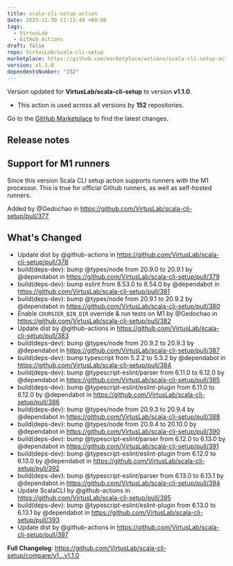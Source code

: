 ```yaml
---
title: scala-cli-setup-action
date: 2023-11-30 11:13:49 +00:00
tags:
  - VirtusLab
  - GitHub Actions
draft: false
repo: VirtusLab/scala-cli-setup
marketplace: https://github.com/marketplace/actions/scala-cli-setup-action
version: v1.1.0
dependentsNumber: "152"
---
```



Version updated for **VirtusLab/scala-cli-setup** to version **v1.1.0**.
- This action is used across all versions by **152** repositories.

Go to the [GitHub Marketplace](https://github.com/marketplace/actions/scala-cli-setup-action) to find the latest changes.

## Release notes

## Support for M1 runners

Since this version Scala CLI setup action supports runners with the M1 processor. This is true for official Github runners, as well as self-hosted runners.

Added by @Gedochao in https://github.com/VirtusLab/scala-cli-setup/pull/377

## What's Changed
* Update dist by @github-actions in https://github.com/VirtusLab/scala-cli-setup/pull/378
* build(deps-dev): bump @types/node from 20.9.0 to 20.9.1 by @dependabot in https://github.com/VirtusLab/scala-cli-setup/pull/379
* build(deps-dev): bump eslint from 8.53.0 to 8.54.0 by @dependabot in https://github.com/VirtusLab/scala-cli-setup/pull/381
* build(deps-dev): bump @types/node from 20.9.1 to 20.9.2 by @dependabot in https://github.com/VirtusLab/scala-cli-setup/pull/380
* Enable `COURSIER_BIN_DIR` override & run tests on M1 by @Gedochao in https://github.com/VirtusLab/scala-cli-setup/pull/382
* Update dist by @github-actions in https://github.com/VirtusLab/scala-cli-setup/pull/383
* build(deps-dev): bump @types/node from 20.9.2 to 20.9.3 by @dependabot in https://github.com/VirtusLab/scala-cli-setup/pull/387
* build(deps-dev): bump typescript from 5.2.2 to 5.3.2 by @dependabot in https://github.com/VirtusLab/scala-cli-setup/pull/384
* build(deps-dev): bump @typescript-eslint/parser from 6.11.0 to 6.12.0 by @dependabot in https://github.com/VirtusLab/scala-cli-setup/pull/385
* build(deps-dev): bump @typescript-eslint/eslint-plugin from 6.11.0 to 6.12.0 by @dependabot in https://github.com/VirtusLab/scala-cli-setup/pull/386
* build(deps-dev): bump @types/node from 20.9.3 to 20.9.4 by @dependabot in https://github.com/VirtusLab/scala-cli-setup/pull/388
* build(deps-dev): bump @types/node from 20.9.4 to 20.10.0 by @dependabot in https://github.com/VirtusLab/scala-cli-setup/pull/390
* build(deps-dev): bump @typescript-eslint/parser from 6.12.0 to 6.13.0 by @dependabot in https://github.com/VirtusLab/scala-cli-setup/pull/391
* build(deps-dev): bump @typescript-eslint/eslint-plugin from 6.12.0 to 6.13.0 by @dependabot in https://github.com/VirtusLab/scala-cli-setup/pull/392
* build(deps-dev): bump @typescript-eslint/parser from 6.13.0 to 6.13.1 by @dependabot in https://github.com/VirtusLab/scala-cli-setup/pull/394
* Update ScalaCLI by @github-actions in https://github.com/VirtusLab/scala-cli-setup/pull/395
* build(deps-dev): bump @typescript-eslint/eslint-plugin from 6.13.0 to 6.13.1 by @dependabot in https://github.com/VirtusLab/scala-cli-setup/pull/393
* Update dist by @github-actions in https://github.com/VirtusLab/scala-cli-setup/pull/397


**Full Changelog**: https://github.com/VirtusLab/scala-cli-setup/compare/v1...v1.1.0
